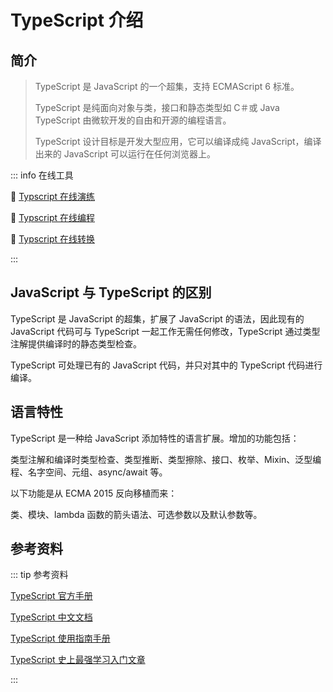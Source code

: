 # TypeScript 介绍

## 简介

> TypeScript 是 JavaScript 的一个超集，支持 ECMAScript 6 标准。
>
> TypeScript 是纯面向对象与类，接口和静态类型如 C＃或 Java TypeScript 由微软开发的自由和开源的编程语言。
>
> TypeScript 设计目标是开发大型应用，它可以编译成纯 JavaScript，编译出来的 JavaScript 可以运行在任何浏览器上。

::: info 在线工具

:link: [Typscript 在线演练](https://www.TypeScriptlang.org/zh/play)

:link: [Typscript 在线编程](http://TypeScript.jsrun.net/)

:link: [Typscript 在线转换](https://transform.tools/TypeScript-to-javascript)

:::

## JavaScript 与 TypeScript 的区别

TypeScript 是 JavaScript 的超集，扩展了 JavaScript 的语法，因此现有的 JavaScript 代码可与 TypeScript 一起工作无需任何修改，TypeScript 通过类型注解提供编译时的静态类型检查。

TypeScript 可处理已有的 JavaScript 代码，并只对其中的 TypeScript 代码进行编译。

## 语言特性

TypeScript 是一种给 JavaScript 添加特性的语言扩展。增加的功能包括：

类型注解和编译时类型检查、类型推断、类型擦除、接口、枚举、Mixin、泛型编程、名字空间、元组、async/await 等。

以下功能是从 ECMA 2015 反向移植而来：

类、模块、lambda 函数的箭头语法、可选参数以及默认参数等。

## 参考资料

::: tip 参考资料

[TypeScript 官方手册](https://www.TypeScriptlang.org/docs/handbook/intro.html)

[TypeScript 中文文档](https://nodejs.cn/typescript/)

[TypeScript 使用指南手册](http://www.patrickzhong.com/TypeScript/)

[TypeScript 史上最强学习入门文章](https://juejin.cn/post/7018805943710253086)

:::
